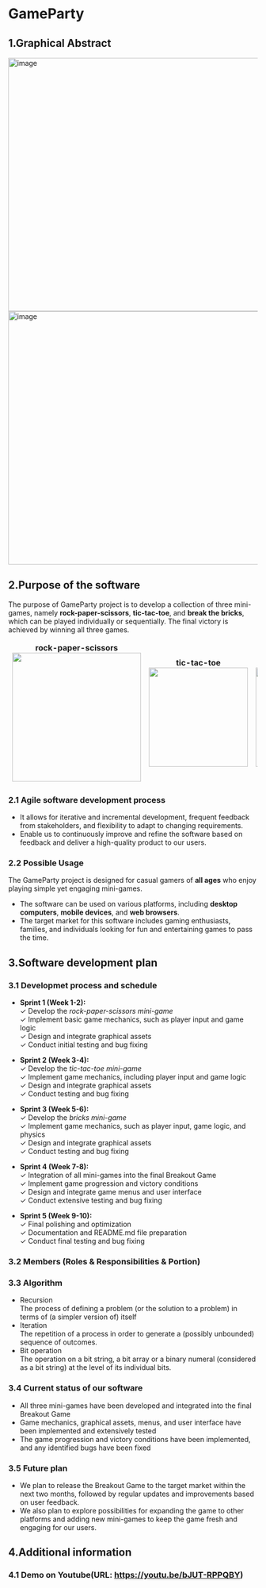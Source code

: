 # GameParty
## 1.Graphical Abstract
<img width="511" alt="image" src="https://user-images.githubusercontent.com/73181602/233325273-a001cb57-bb70-4cd3-96cd-362355ad061f.png">
<img width="511" alt="image" src="https://user-images.githubusercontent.com/73181602/233628306-5325093b-4e8d-4800-b76e-0a7b65801116.jpg">


## 2.Purpose of the software
 
The purpose of  GameParty project is to develop a collection of three mini-games, namely **rock-paper-scissors**, **tic-tac-toe**, and **break the bricks**, which can be played individually or sequentially. The final victory is achieved by winning all three games.

<table>
<thead>
  <tr>
    <td>
<div align="center">
  <b> rock-paper-scissors</b>
  <br/>
  <img src="https://user-images.githubusercontent.com/73181602/233630467-f12ab6bb-f03f-4b9f-811e-a2e42f50b89b.png" width="260"/>
</div></td>
    <td>
<div align="center">
  <b> tic-tac-toe</b>
  <br/>
  <img src="https://user-images.githubusercontent.com/73181602/233629552-717f3ffb-b60d-46fb-9cc3-7f75990bebef.png" width="200"/>
</div></td>
    <td>
<div align="center">
  <b> break the bricks</b>
  <br/>
  <img src="https://user-images.githubusercontent.com/73181602/233629715-0466c91d-03b5-4113-b0bb-f89264170315.png" width="200"/>
 </div></td>
  </tr>
</thead>
</table>

### 2.1 Agile software development process
- It allows for iterative and incremental development, frequent feedback from stakeholders, and flexibility to adapt to changing requirements.
- Enable us to continuously improve and refine the software based on feedback and deliver a high-quality product to our users.
### 2.2 Possible Usage
The GameParty project is designed for casual gamers of **all ages** who enjoy playing simple yet engaging mini-games.
- The software can be used on various platforms, including **desktop computers**, **mobile devices**, and **web browsers**. 
- The target market for this software includes gaming enthusiasts, families, and individuals looking for fun and entertaining games to pass the time.

## 3.Software development plan
### 3.1 Developmet process and schedule
- **Sprint 1 (Week 1-2):**  
&#10003;    Develop the *rock-paper-scissors mini-game*  
&#10003;    Implement basic game mechanics, such as player input and game logic  
&#10003;    Design and integrate graphical assets  
&#10003;    Conduct initial testing and bug fixing

- **Sprint 2 (Week 3-4):**  
&#10003;    Develop the *tic-tac-toe mini-game*  
&#10003;    Implement game mechanics, including player input and game logic  
&#10003;    Design and integrate graphical assets  
&#10003;    Conduct testing and bug fixing

- **Sprint 3 (Week 5-6):**  
&#10003;    Develop the *bricks mini-game*  
&#10003;    Implement game mechanics, such as player input, game logic, and physics  
&#10003;    Design and integrate graphical assets  
&#10003;    Conduct testing and bug fixing

- **Sprint 4 (Week 7-8):**  
&#10003;     Integration of all mini-games into the final Breakout Game  
&#10003;     Implement game progression and victory conditions  
&#10003;     Design and integrate game menus and user interface  
&#10003;     Conduct extensive testing and bug fixing
 
 - **Sprint 5 (Week 9-10):**  
&#10003;    Final polishing and optimization  
&#10003;    Documentation and README.md file preparation  
&#10003;    Conduct final testing and bug fixing


### 3.2 Members (Roles & Responsibilities & Portion)
### 3.3 Algorithm
- Recursion  
  The process of defining a problem (or the solution to a problem) in terms of (a simpler version of) itself
- Iteration  
  The repetition of a process in order to generate a (possibly unbounded) sequence of outcomes.
- Bit operation  
  The operation on a bit string, a bit array or a binary numeral (considered as a bit string) at the level of its individual bits. 
  
### 3.4 Current status of our software
- All three mini-games have been developed and integrated into the final Breakout Game
- Game mechanics, graphical assets, menus, and user interface have been implemented and extensively tested
- The game progression and victory conditions have been implemented, and any identified bugs have been fixed
### 3.5 Future plan
- We plan to release the Breakout Game to the target market within the next two months, followed by regular updates and improvements based on user feedback.
- We also plan to explore possibilities for expanding the game to other platforms and adding new mini-games to keep the game fresh and engaging for our users.

## 4.Additional information

### 4.1 Demo on Youtube(URL: https://youtu.be/bJUT-RPPQBY)

